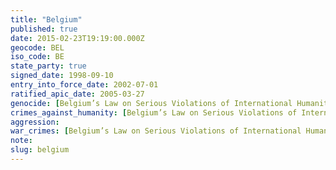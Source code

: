 ```yaml
---
title: "Belgium"
published: true
date: 2015-02-23T19:19:00.000Z
geocode: BEL
iso_code: BE
state_party: true
signed_date: 1998-09-10
entry_into_force_date: 2002-07-01
ratified_apic_date: 2005-03-27
genocide: [Belgium’s Law on Serious Violations of International Humanitarian Law](https://iccdb.hrlc.net/data/doc/65/keyword/46/)
crimes_against_humanity: [Belgium’s Law on Serious Violations of International Humanitarian Law](https://iccdb.hrlc.net/data/doc/65/keyword/13/)
aggression:
war_crimes: [Belgium’s Law on Serious Violations of International Humanitarian Law](https://iccdb.hrlc.net/data/doc/65/keyword/145/)
note:
slug: belgium
---
```

